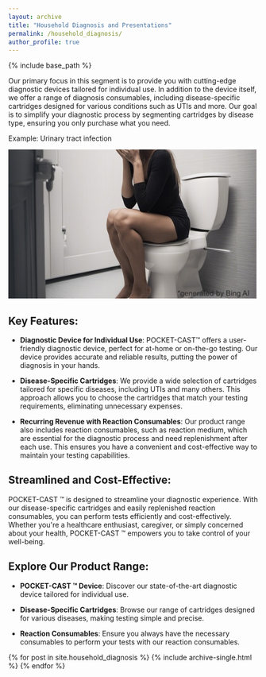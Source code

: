 ```yaml
---
layout: archive
title: "Household Diagnosis and Presentations"
permalink: /household_diagnosis/
author_profile: true
---
```


{% include base_path %}

Our primary focus in this segment is to provide you with cutting-edge diagnostic devices tailored for individual use. In addition to the device itself, we offer a range of diagnosis consumables, including disease-specific cartridges designed for various conditions such as UTIs and more. Our goal is to simplify your diagnostic process by segmenting cartridges by disease type, ensuring you only purchase what you need. 

Example: Urinary tract infection

![Urinary tract infection](/images/toilet.jpeg)

## Key Features: 

- **Diagnostic Device for Individual Use**: POCKET-CAST™ offers a user-friendly diagnostic device, perfect for at-home or on-the-go testing. Our device provides accurate and reliable results, putting the power of diagnosis in your hands. 

- **Disease-Specific Cartridges**: We provide a wide selection of cartridges tailored for specific diseases, including UTIs and many others. This approach allows you to choose the cartridges that match your testing requirements, eliminating unnecessary expenses. 

- **Recurring Revenue with Reaction Consumables**: Our product range also includes reaction consumables, such as reaction medium, which are essential for the diagnostic process and need replenishment after each use. This ensures you have a convenient and cost-effective way to maintain your testing capabilities. 

## Streamlined and Cost-Effective: 

POCKET-CAST ™ is designed to streamline your diagnostic experience. With our disease-specific cartridges and easily replenished reaction consumables, you can perform tests efficiently and cost-effectively. Whether you're a healthcare enthusiast, caregiver, or simply concerned about your health, POCKET-CAST ™ empowers you to take control of your well-being. 

## Explore Our Product Range: 

- **POCKET-CAST ™ Device**: Discover our state-of-the-art diagnostic device tailored for individual use. 

- **Disease-Specific Cartridges**: Browse our range of cartridges designed for various diseases, making testing simple and precise. 

- **Reaction Consumables**: Ensure you always have the necessary consumables to perform your tests with our reaction consumables. 

{% for post in site.household_diagnosis %}
  {% include archive-single.html %}
{% endfor %}